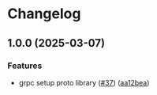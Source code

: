 # Changelog

## 1.0.0 (2025-03-07)


### Features

* grpc setup proto library ([#37](https://github.com/pataruco/singularity/issues/37)) ([aa12bea](https://github.com/pataruco/singularity/commit/aa12bea8d6a7864a00088e5eb5b01dc7b5cc8033))
